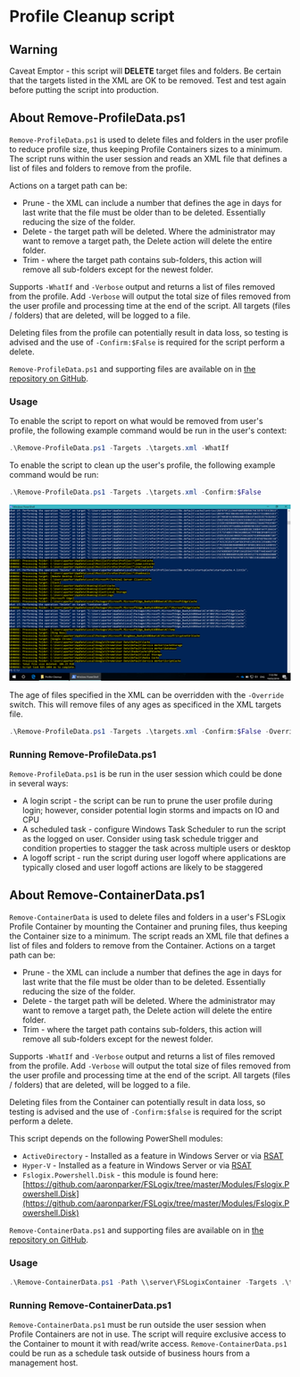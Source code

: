 # Profile Cleanup script

## Warning

Caveat Emptor - this script will **DELETE** target files and folders. Be certain that the targets listed in the XML are OK to be removed. Test and test again before putting the script into production.

## About Remove-ProfileData.ps1

`Remove-ProfileData.ps1` is used to delete files and folders in the user profile to reduce profile size, thus keeping Profile Containers sizes to a minimum. The script runs within the user session and reads an XML file that defines a list of files and folders to remove from the profile.

Actions on a target path can be:

* Prune - the XML can include a number that defines the age in days for last write that the file must be older than to be deleted. Essentially reducing the size of the folder.
* Delete - the target path will be deleted. Where the administrator may want to remove a target path, the Delete action will delete the entire folder.
* Trim - where the target path contains sub-folders, this action will remove all sub-folders except for the newest folder.

Supports `-WhatIf` and `-Verbose` output and returns a list of files removed from the profile. Add `-Verbose` will output the total size of files removed from the user profile and processing time at the end of the script. All targets (files / folders) that are deleted, will be logged to a file.

Deleting files from the profile can potentially result in data loss, so testing is advised and the use of `-Confirm:$False` is required for the script perform a delete.

`Remove-ProfileData.ps1` and supporting files are available on in [the repository on GitHub](https://github.com/aaronparker/FSLogix/tree/master/Profile-Cleanup).

### Usage

To enable the script to report on what would be removed from user's profile, the following example command would be run in the user's context:

```powershell
.\Remove-ProfileData.ps1 -Targets .\targets.xml -WhatIf
```

To enable the script to clean up the user's profile, the following example command would be run:

```powershell
.\Remove-ProfileData.ps1 -Targets .\targets.xml -Confirm:$False
```

![Output from Remove-ProfileData.png](https://raw.githubusercontent.com/aaronparker/docs/master/images/ProfileDataOutput.png "Output from Remove-ProfileData.png")

The age of files specified in the XML can be overridden with the `-Override` switch. This will remove files of any ages as specificed in the XML targets file.

```powershell
.\Remove-ProfileData.ps1 -Targets .\targets.xml -Confirm:$False -Override
```

### Running Remove-ProfileData.ps1

`Remove-ProfileData.ps1` is be run in the user session which could be done in several ways:

* A login script - the script can be run to prune the user profile during login; however, consider potential login storms and impacts on IO and CPU
* A scheduled task - configure Windows Task Scheduler to run the script as the logged on user. Consider using task schedule trigger and condition properties to stagger the task across multiple users or desktop
* A logoff script - run the script during user logoff where applications are typically closed and user logoff actions are likely to be staggered

## About Remove-ContainerData.ps1

`Remove-ContainerData` is used to delete files and folders in a user's FSLogix Profile Container by mounting the Container and pruning files, thus keeping the Container size to a minimum. The script reads an XML file that defines a list of files and folders to remove from the Container. Actions on a target path can be:

* Prune - the XML can include a number that defines the age in days for last write that the file must be older than to be deleted. Essentially reducing the size of the folder.
* Delete - the target path will be deleted. Where the administrator may want to remove a target path, the Delete action will delete the entire folder.
* Trim - where the target path contains sub-folders, this action will remove all sub-folders except for the newest folder.

Supports `-WhatIf` and `-Verbose` output and returns a list of files removed from the profile. Add `-Verbose` will output the total size of files removed from the user profile and processing time at the end of the script. All targets (files / folders) that are deleted, will be logged to a file.

Deleting files from the Container can potentially result in data loss, so testing is advised and the use of `-Confirm:$false` is required for the script perform a delete.

This script depends on the following PowerShell modules:

* `ActiveDirectory` - Installed as a feature in Windows Server or via [RSAT](https://support.microsoft.com/en-us/help/2693643/remote-server-administration-tools-rsat-for-windows-operating-systems)
* `Hyper-V` - Installed as a feature in Windows Server or via [RSAT](https://support.microsoft.com/en-us/help/2693643/remote-server-administration-tools-rsat-for-windows-operating-systems)
* `Fslogix.Powershell.Disk` - this module is found here: [https://github.com/aaronparker/FSLogix/tree/master/Modules/Fslogix.Powershell.Disk](https://github.com/aaronparker/FSLogix/tree/master/Modules/Fslogix.Powershell.Disk)

`Remove-ContainerData.ps1` and supporting files are available on in [the repository on GitHub](https://github.com/aaronparker/FSLogix/tree/master/Profile-Cleanup).

### Usage

```powershell
.\Remove-ContainerData.ps1 -Path \\server\FSLogixContainer -Targets .\targets.xml
```

### Running Remove-ContainerData.ps1

`Remove-ContainerData.ps1` must be run outside the user session when Profile Containers are not in use. The script will require exclusive access to the Container to mount it with read/write access. `Remove-ContainerData.ps1` could be run as a schedule task outside of business hours from a management host.
